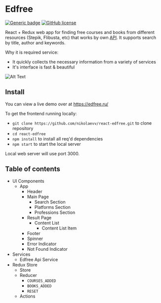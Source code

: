 # Edfree 

[![Generic badge](https://img.shields.io/badge/Web%20App-Up-%3Cgreen%3E.svg)](https://edfree.ru/)
[![GitHub license](https://img.shields.io/github/license/Naereen/StrapDown.js.svg)](https://github.com/nikolaevv/react-edfree/blob/main/LICENSE)

React + Redux web app for finding free courses and books from different resources (Stepik, Flibusta, etc) that works by own [API](https://github.com/nikolaevv/edfree-api). It supports search by title, author and keywords. 

Why it is required service:
- It quickly collects the necessary information from a variety of services
- It's interface is fast & beautiful

![Alt Text](https://i.imgur.com/zl6gqYM.png)

## Install

You can view a live demo over at https://edfree.ru/

To get the frontend running locally:

- `git clone https://github.com/nikolaevv/react-edfree.git` to clone repository
- `cd react-edfree`
- `npm install` to install all req'd dependencies
- `npm start` to start the local server

Local web server will use port 3000.

## Table of contents

- UI Components
  - App
    - Header
    - Main Page
        - Search Section
        - Platforms Section
        - Professions Section
    - Result Page
        - Content List
            - Content List Item
    - Footer
    - Spinner
    - Error Indicator
    - Not Found Indicator
- Services
    - Edfree Api Service
- Redux Store
    - Store
    - Reducer
        - `COURSES_ADDED`
        - `BOOKS_ADDED`
        - `RESET`
    - Actions